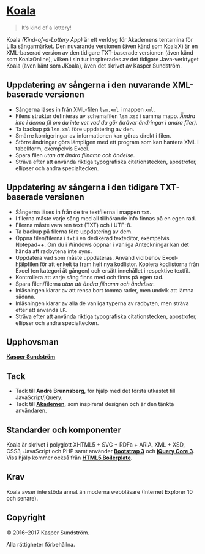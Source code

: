# [Koala](http://koala.ksundstrom.fi/)

> It’s kind of a lottery!

Koala *(Kind-of-a-Lottery App)* är ett verktyg för Akademens tentamina för Lilla sångarmärket. Den nuvarande versionen (även känd som KoalaX) är en XML-baserad version av den tidigare TXT-baserade versionen (även känd som KoalaOnline), vilken i sin tur inspirerades av det tidigare Java-verktyget Koala (även känt som JKoala), även det skrivet av Kasper Sundström.


## Uppdatering av sångerna i den nuvarande XML-baserade versionen

* Sångerna läses in från XML-filen `lsm.xml` i mappen `xml`.
* Filens struktur definieras av schemafilen `lsm.xsd` i samma mapp. *Ändra inte i denna fil om du inte vet vad du gör (kräver ändringar i andra filer).*
* Ta backup på `lsm.xml` före uppdatering av den.
* Smärre korrigeringar av informationen kan göras direkt i filen.
* Större ändringar görs lämpligen med ett program som kan hantera XML i tabellform, exempelvis Excel.
* Spara filen *utan att ändra filnamn och ändelse*.
* Sträva efter att använda riktiga typografiska citationstecken, apostrofer, ellipser och andra specialtecken.


## Uppdatering av sångerna i den tidigare TXT-baserade versionen

* Sångerna läses in från de tre textfilerna i mappen `txt`.
* I filerna måste varje sång med all tillhörande info finnas på en egen rad.
* Filerna måste vara ren text (TXT) och i UTF-8.
* Ta backup på filerna före uppdatering av dem.
* Öppna filen/filerna i `txt` i en dedikerad texteditor, exempelvis Notepad++. Om du i Windows öppnar i vanliga Anteckningar kan det hända att radbytena inte syns.
* Uppdatera vad som måste uppdateras. Använd vid behov Excel-hjälpfilen för att enkelt ta fram helt nya kodlistor. Kopiera kodlistorna från Excel (en kategori åt gången) och ersätt innehållet i respektive textfil.
* Kontrollera att varje sång finns med och finns på egen rad.
* Spara filen/filerna *utan att ändra filnamn och ändelser*.
* Inläsningen klarar av att rensa bort tomma rader, men undvik att lämna sådana.
* Inläsningen klarar av alla de vanliga typerna av radbyten, men sträva efter att använda `LF`.
* Sträva efter att använda riktiga typografiska citationstecken, apostrofer, ellipser och andra specialtecken.


## Upphovsman

**[Kasper Sundström](https://twitter.com/ksundstrom)**


## Tack

* Tack till **André Brunnsberg**, för hjälp med det första utkastet till JavaScript/jQuery.
* Tack till **[Akademen](https://twitter.com/akademen)**, som inspirerat designen och är den tänkta användaren.


## Standarder och komponenter

Koala är skrivet i polyglott XHTML5 + SVG + RDFa + ARIA, XML + XSD, CSS3, JavaScript och PHP samt använder **[Bootstrap 3](https://getbootstrap.com/)** och **[jQuery Core 3](https://jquery.com/)**. Viss hjälp kommer också från **[HTML5 Boilerplate](https://html5boilerplate.com/)**.


## Krav

Koala avser inte stöda annat än moderna webbläsare (Internet Explorer 10 och senare).


## Copyright

© 2016–2017 Kasper Sundström.

Alla rättigheter förbehållna.
